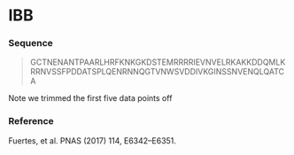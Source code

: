 # IBB


### Sequence

> GCTNENANTPAARLHRFKNKGKDSTEMRRRRIEVNVELRKAKKDDQMLKRRNVSSFPDDATSPLQENRNNQGTVNWSVDDIVKGINSSNVENQLQATCA


Note we trimmed the first five data points off

### Reference
Fuertes, et al. PNAS (2017) 114, E6342–E6351.
